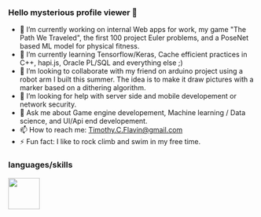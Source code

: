 ### Hello mysterious profile viewer 👋

- 🔭 I’m currently working on internal Web apps for work, my game "The Path We Traveled", the first 100 project Euler problems, and a PoseNet based ML model for physical fitness.
- 🌱 I’m currently learning Tensorflow/Keras, Cache efficient practices in C++, hapi.js, Oracle PL/SQL and everything else ;)
- 👯 I’m looking to collaborate with my friend on arduino project using a robot arm I built this summer. The idea is to make it draw pictures with a marker based on a dithering algorithm.
- 🤔 I’m looking for help with server side and mobile developement or network security.
- 💬 Ask me about Game engine developement, Machine learning / Data science, and UI/Api end developement.
- 📫 How to reach me: Timothy.C.Flavin@gmail.com
- ⚡ Fun fact: I like to rock climb and swim in my free time. 

### languages/skills 
<img src="https://cdn.iconscout.com/icon/free/png-256/java-23-225999.png" width=64>

